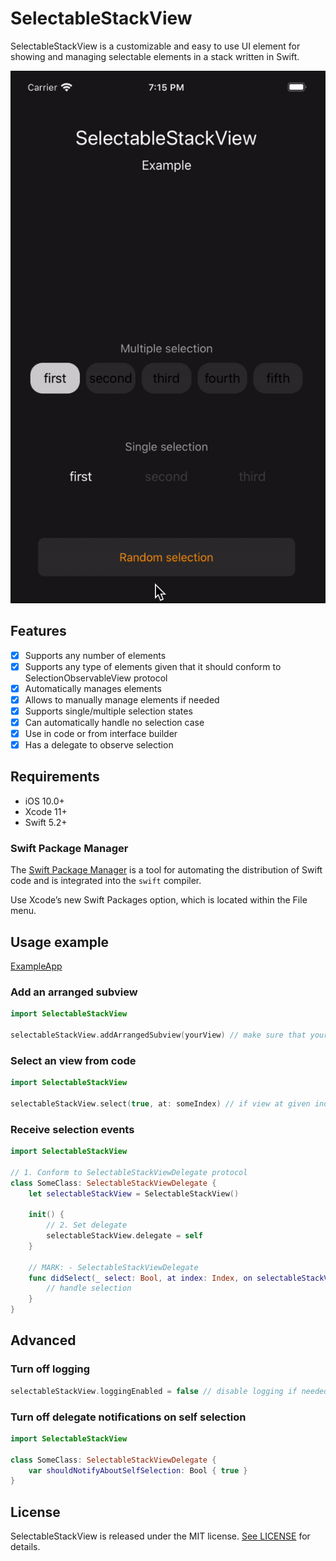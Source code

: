 # SelectableStackView

SelectableStackView is a customizable and easy to use UI element for showing and managing selectable elements in a stack written in Swift.

![Preview](https://github.com/VladimirBrejcha/SelectableStackViewExample/blob/master/SelectableStackViewExample/preview.gif)

## Features

- [x] Supports any number of elements
- [x] Supports any type of elements given that it should conform to SelectionObservableView protocol
- [x] Automatically manages elements
- [x] Allows to manually manage elements if needed
- [x] Supports single/multiple selection states
- [x] Can automatically handle no selection case
- [x] Use in code or from interface builder
- [x] Has a delegate to observe selection

## Requirements

- iOS 10.0+
- Xcode 11+
- Swift 5.2+

### Swift Package Manager

The [Swift Package Manager](https://swift.org/package-manager/) is a tool for automating the distribution of Swift code and is integrated into the `swift` compiler.

Use Xcode’s new Swift Packages option, which is located within the File menu.

## Usage example

[ExampleApp](https://github.com/VladimirBrejcha/SelectableStackViewExample)

### Add an arranged subview
```Swift
import SelectableStackView

selectableStackView.addArrangedSubview(yourView) // make sure that your view conform to SelectionObservableView protocol
```

### Select an view from code
```Swift
import SelectableStackView

selectableStackView.select(true, at: someIndex) // if view at given index doesnt exist, nothing will happen
```

### Receive selection events
```Swift
import SelectableStackView

// 1. Conform to SelectableStackViewDelegate protocol
class SomeClass: SelectableStackViewDelegate {
    let selectableStackView = SelectableStackView()
    
    init() {
        // 2. Set delegate
        selectableStackView.delegate = self
    }
    
    // MARK: - SelectableStackViewDelegate
    func didSelect(_ select: Bool, at index: Index, on selectableStackView: SelectableStackView) {
        // handle selection
    }
}
```

## Advanced

### Turn off logging
```Swift
selectableStackView.loggingEnabled = false // disable logging if needed
```

### Turn off delegate notifications on self selection
```Swift
import SelectableStackView

class SomeClass: SelectableStackViewDelegate {
    var shouldNotifyAboutSelfSelection: Bool { true }
}
```

## License

SelectableStackView is released under the MIT license. [See LICENSE](LICENSE) for details.
